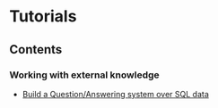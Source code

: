 # Tutorials

## Contents

### Working with external knowledge

- [Build a Question/Answering system over SQL data](build-a-question-answering-system-over-sql-data)
